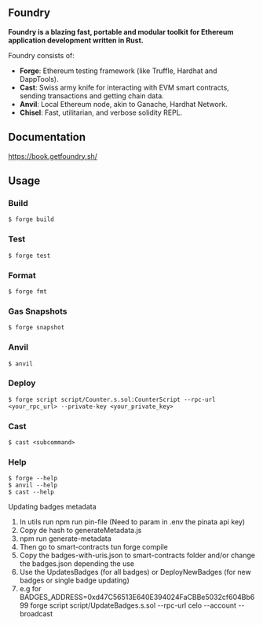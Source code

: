 ## Foundry

**Foundry is a blazing fast, portable and modular toolkit for Ethereum application development written in Rust.**

Foundry consists of:

-   **Forge**: Ethereum testing framework (like Truffle, Hardhat and DappTools).
-   **Cast**: Swiss army knife for interacting with EVM smart contracts, sending transactions and getting chain data.
-   **Anvil**: Local Ethereum node, akin to Ganache, Hardhat Network.
-   **Chisel**: Fast, utilitarian, and verbose solidity REPL.

## Documentation

https://book.getfoundry.sh/

## Usage

### Build

```shell
$ forge build
```

### Test

```shell
$ forge test
```

### Format

```shell
$ forge fmt
```

### Gas Snapshots

```shell
$ forge snapshot
```

### Anvil

```shell
$ anvil
```

### Deploy

```shell
$ forge script script/Counter.s.sol:CounterScript --rpc-url <your_rpc_url> --private-key <your_private_key>
```

### Cast

```shell
$ cast <subcommand>
```

### Help

```shell
$ forge --help
$ anvil --help
$ cast --help
```



Updating badges metadata
1. In utils run npm run pin-file (Need to param in .env the pinata api key)
2. Copy de hash to generateMetadata.js
3. npm run generate-metadata
4. Then go to smart-contracts tun forge compile
5. Copy the badges-with-uris.json to smart-contracts folder and/or change the badges.json depending the use
6. Use the UpdatesBadges (for all badges) or DeployNewBadges (for new badges or single badge updating)
7. e.g for BADGES_ADDRESS=0xd47C56513E640E394024FaCBBe5032cf604Bb699 forge script script/UpdateBadges.s.sol --rpc-url celo --account <ACCOUNT> --broadcast